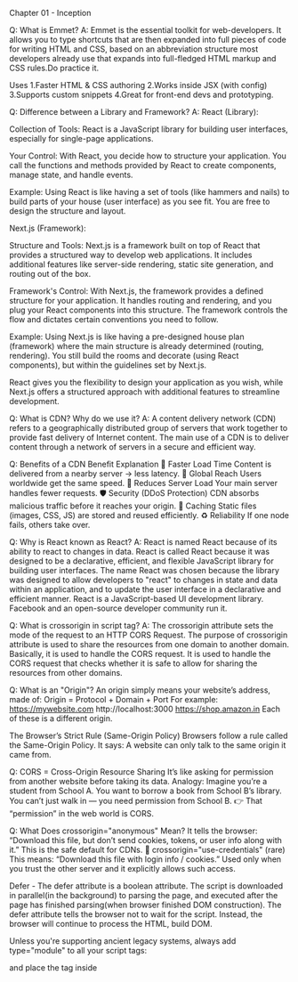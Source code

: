 Chapter 01 - Inception

Q: What is Emmet?
A: Emmet is the essential toolkit for web-developers. It allows you to type shortcuts that are then expanded into full pieces of code for writing HTML and CSS, based on an abbreviation structure most developers already use that expands into full-fledged HTML markup and CSS rules.Do practice it.

Uses
1.Faster HTML & CSS authoring
2.Works inside JSX (with config)
3.Supports custom snippets
4.Great for front-end devs and prototyping.

Q: Difference between a Library and Framework?
A: React (Library):

Collection of Tools: React is a JavaScript library for building user interfaces, especially for single-page applications.

Your Control: With React, you decide how to structure your application. You call the functions and methods provided by React to create components, manage state, and handle events.

Example: Using React is like having a set of tools (like hammers and nails) to build parts of your house (user interface) as you see fit. You are free to design the structure and layout.

Next.js (Framework):

Structure and Tools: Next.js is a framework built on top of React that provides a structured way to develop web applications. It includes additional features like server-side rendering, static site generation, and routing out of the box.

Framework's Control: With Next.js, the framework provides a defined structure for your application. It handles routing and rendering, and you plug your React components into this structure. The framework controls the flow and dictates certain conventions you need to follow.

Example: Using Next.js is like having a pre-designed house plan (framework) where the main structure is already determined (routing, rendering). You still build the rooms and decorate (using React components), but within the guidelines set by Next.js.

React gives you the flexibility to design your application as you wish, while Next.js offers a structured approach with additional features to streamline development.

Q: What is CDN? Why do we use it?
A: A content delivery network (CDN) refers to a geographically distributed group of servers that work together to provide fast delivery of Internet content. The main use of a CDN is to deliver content through a network of servers in a secure and efficient way.

Q: Benefits of a CDN
Benefit	Explanation
🚀 Faster Load Time	Content is delivered from a nearby server → less latency.
🧭 Global Reach	Users worldwide get the same speed.
🧱 Reduces Server Load	Your main server handles fewer requests.
🛡️ Security (DDoS Protection)	CDN absorbs malicious traffic before it reaches your origin.
💾 Caching	Static files (images, CSS, JS) are stored and reused efficiently.
♻️ Reliability	If one node fails, others take over.

Q: Why is React known as React?
A: React is named React because of its ability to react to changes in data. React is called React because it was designed to be a declarative, efficient, and flexible JavaScript library for building user interfaces. The name React was chosen because the library was designed to allow developers to "react" to changes in state and data within an application, and to update the user interface in a declarative and efficient manner. React is a JavaScript-based UI development library. Facebook and an open-source developer community run it.

Q: What is crossorigin in script tag?
A: The crossorigin attribute sets the mode of the request to an HTTP CORS Request. The purpose of crossorigin attribute is used to share the resources from one domain to another domain. Basically, it is used to handle the CORS request. It is used to handle the CORS request that checks whether it is safe to allow for sharing the resources from other domains.


Q: What is an "Origin"?
An origin simply means your website’s address, made of:
Origin = Protocol + Domain + Port
For example:
https://mywebsite.com
http://localhost:3000
https://shop.amazon.in
Each of these is a different origin.

The Browser’s Strict Rule (Same-Origin Policy)
Browsers follow a rule called the Same-Origin Policy.
It says:
A website can only talk to the same origin it came from.


Q: CORS = Cross-Origin Resource Sharing
It’s like asking for permission from another website before taking its data.
Analogy:
Imagine you’re a student from School A.
You want to borrow a book from School B’s library.
You can’t just walk in — you need permission from School B.
👉 That “permission” in the web world is CORS.

Q: What Does crossorigin="anonymous" Mean?
It tells the browser:
“Download this file, but don’t send cookies, tokens, or user info along with it.”
This is the safe default for CDNs.
🧾 crossorigin="use-credentials" (rare)
This means:
“Download this file with login info / cookies.”
Used only when you trust the other server and it explicitly allows such access.


<script crossorigin="anonymous|use-credentials">


Q: What is difference between React and ReactDOM?
A: React is a JavaScript library for building User Interfaces whereas ReactDOM is also JavaScript library that allows React to interact with the DOM. The react package contains React.createElement(), React.Component, React.Children, and other helpers related to elements and component classes. You can think of these as the isomorphic or universal helpers that you need to build components. The react-dom package contains ReactDOM.render(), and in react-dom/server we have server-side rendering support with ReactDOMServer.renderToString() and ReactDOMServer.renderToStaticMarkup().

Q: What is difference between react.development.js and react.production.js files via CDN?
A: Development is the stage of an application before it's made public while production is the term used for the same application when it's made public. Development build is several times (maybe 3-5x) slower than the production build.


🧩 Why Two Versions?
Think of it like this:
🧑‍💻 Development version = “Teacher mode”
React tells you everything — warnings, tips, deprecated APIs, etc. It helps you debug and learn.
🌐 Production version = “Performer mode”
React removes all unnecessary logs and safety checks to load faster and perform better for end users.


🚀 What Happens in Create React App (CRA) or Vite?
When you build your React app using a bundler (like Vite, Next.js, or CRA):
It automatically uses the development version during local development (npm start).
And switches to production version when you run npm run build.
So you don’t have to manually handle CDNs.


why each child should have its own unique key in react ?
React uses something called the Virtual DOM — a lightweight copy of the real DOM.
When something changes (like state or props), React doesn’t re-render everything blindly.

Instead, it:
Compares the new virtual DOM with the old virtual DOM.
Figures out which parts actually changed.
Updates only those changed parts in the real browser DOM.
This comparison process is called “Reconciliation”.

🎯Why unique keys are important
Let’s say you have:
<li key="1">Apple</li>
<li key="2">Banana</li>
<li key="3">Cherry</li>

If you remove “Banana”:
React compares old vs new.
It sees that "2" is gone → removes only that element.
"1" and "3" stay the same — no unnecessary re-rendering. ✅
But if keys are not unique or missing, React can get confused:
It might reuse the wrong element.
Input fields may lose focus.
Animations may break.
Performance may drop.


Q: What is async and defer?
A: Async - The async attribute is a boolean attribute. The script is downloaded in parallel(in the background) to parsing the page, and executed as soon as it is available (do not block HTML DOM construction during downloading process) and don’t wait for anything.


<script src="demo_async.js" async></script>
Defer - The defer attribute is a boolean attribute. The script is downloaded in parallel(in the background) to parsing the page, and executed after the page has finished parsing(when browser finished DOM construction). The defer attribute tells the browser not to wait for the script. Instead, the browser will continue to process the HTML, build DOM.


<script src="demo_defer.js" defer></script>
Unless you're supporting ancient legacy systems, always add type="module" to all your script tags:

<script type="module" src="main.js"></script> and place the tag inside <head>

<script defer nomodule> can be used as a legacy fallback.
As the name suggests, it allows you to import modules, which makes it easier to organize your code. Enable strict mode by default. This makes your code run faster, and reports more runtime errors instead of silently ignoring them. Execute your code only after the DOM has initialized, which makes DOM manipulation easier. Thanks to this, you won't need to listen to load/readystatechange/DOMContentLoaded events. Prevent top level variables from implicitly polluting the global namespace. Allow you to use top-level await in supported engines. Load and parse your code asynchronously, which improves load performance.
